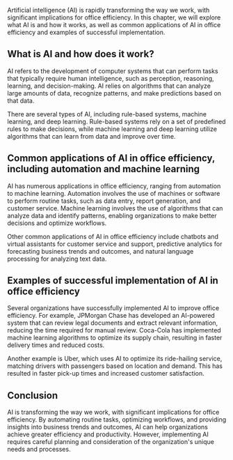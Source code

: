 
Artificial intelligence (AI) is rapidly transforming the way we work, with significant implications for office efficiency. In this chapter, we will explore what AI is and how it works, as well as common applications of AI in office efficiency and examples of successful implementation.

What is AI and how does it work?
--------------------------------

AI refers to the development of computer systems that can perform tasks that typically require human intelligence, such as perception, reasoning, learning, and decision-making. AI relies on algorithms that can analyze large amounts of data, recognize patterns, and make predictions based on that data.

There are several types of AI, including rule-based systems, machine learning, and deep learning. Rule-based systems rely on a set of predefined rules to make decisions, while machine learning and deep learning utilize algorithms that can learn from data and improve over time.

Common applications of AI in office efficiency, including automation and machine learning
-----------------------------------------------------------------------------------------

AI has numerous applications in office efficiency, ranging from automation to machine learning. Automation involves the use of machines or software to perform routine tasks, such as data entry, report generation, and customer service. Machine learning involves the use of algorithms that can analyze data and identify patterns, enabling organizations to make better decisions and optimize workflows.

Other common applications of AI in office efficiency include chatbots and virtual assistants for customer service and support, predictive analytics for forecasting business trends and outcomes, and natural language processing for analyzing text data.

Examples of successful implementation of AI in office efficiency
----------------------------------------------------------------

Several organizations have successfully implemented AI to improve office efficiency. For example, JPMorgan Chase has developed an AI-powered system that can review legal documents and extract relevant information, reducing the time required for manual review. Coca-Cola has implemented machine learning algorithms to optimize its supply chain, resulting in faster delivery times and reduced costs.

Another example is Uber, which uses AI to optimize its ride-hailing service, matching drivers with passengers based on location and demand. This has resulted in faster pick-up times and increased customer satisfaction.

Conclusion
----------

AI is transforming the way we work, with significant implications for office efficiency. By automating routine tasks, optimizing workflows, and providing insights into business trends and outcomes, AI can help organizations achieve greater efficiency and productivity. However, implementing AI requires careful planning and consideration of the organization's unique needs and processes.

